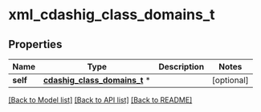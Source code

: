 # xml_cdashig_class_domains_t

## Properties
Name | Type | Description | Notes
------------ | ------------- | ------------- | -------------
**self** | [**cdashig_class_domains_t**](cdashig_class_domains.md) \* |  | [optional] 

[[Back to Model list]](../README.md#documentation-for-models) [[Back to API list]](../README.md#documentation-for-api-endpoints) [[Back to README]](../README.md)



